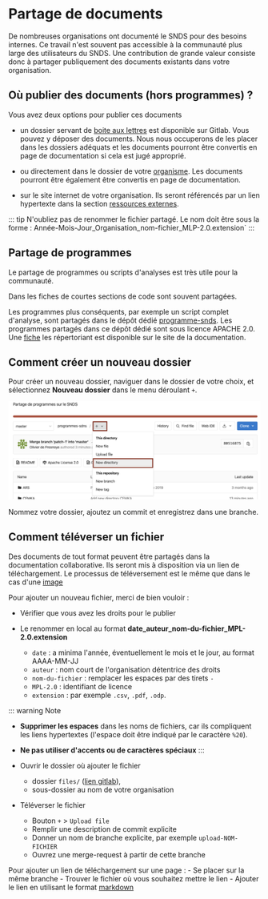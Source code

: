 # Partage de documents
<!-- SPDX-License-Identifier: MPL-2.0 -->  
 
De nombreuses organisations ont documenté le SNDS pour des besoins internes. 
Ce travail n'est souvent pas accessible à la communauté plus large des utilisateurs du SNDS. 
Une contribution de grande valeur consiste donc à partager publiquement des documents existants dans votre organisation.

## Où publier des documents (hors programmes) ?
Vous avez deux options pour publier ces documents

- un dossier servant de [boite aux lettres](https://gitlab.com/healthdatahub/documentation-snds/-/tree/master/Boite_aux_lettres) est disponible sur Gitlab. Vous pouvez y déposer des documents. Nous nous occuperons de les placer dans les dossiers adéquats et les documents pourront être convertis en page de documentation si cela est jugé approprié. 

- ou directement dans le dossier de votre [organisme](https://gitlab.com/healthdatahub/documentation-snds/-/tree/master/ressourceses). Les documents pourront être également être convertis en page de documentation.

- sur le site internet de votre organisation.
Ils seront référencés par un lien hypertexte dans la section [ressources externes](../../aller_plus_loin/internet.md). 

::: tip
N'oubliez pas de renommer le fichier partagé. Le nom doit être sous la forme : Année-Mois-Jour_Organisation_nom-fichier_MLP-2.0.extension`
:::

## Partage de programmes
Le partage de programmes ou scripts d'analyses est très utile pour la communauté.

Dans les fiches de courtes sections de code sont souvent partagées.

Les programmes plus conséquents, par exemple un script complet d'analyse, sont partagés dans le dépôt dédié [programme-snds](https://gitlab.com/healthdatahub/programmes-snds). Les programmes partagés dans ce dépôt dédié sont sous licence APACHE 2.0. Une [fiche](../../formation_snds/programmes.md) les répertoriant est disponible sur le site de la documentation.

## Comment créer un nouveau dossier
Pour créer un nouveau dossier, naviguer dans le dossier de votre choix, et sélectionnez **Nouveau dossier** dans le menu déroulant `+`. 

<p align="center">
<img src="/files/images/tutoriel_gitlab/2020-03-10_HDH_ajout-dossier_MLP-2.0.png" width="600px"/>
</p>

Nommez votre dossier, ajoutez un commit et enregistrez dans une branche.

## Comment téléverser un fichier

Des documents de tout format peuvent être partagés dans la documentation collaborative. 
Ils seront mis à disposition via un lien de téléchargement. Le processus de téléversement est le même que dans le cas d'une [image](inclure_image.md)

Pour ajouter un nouveau fichier, merci de bien vouloir : 
- Vérifier que vous avez les droits pour le publier 

- Le renommer en local au format **date_auteur_nom-du-fichier_MPL-2.0.extension**
    - `date` : a minima l'année, éventuellement le mois et le jour, au format AAAA-MM-JJ 
    - `auteur` : nom court de l'organisation détentrice des droits
    - `nom-du-fichier` : remplacer les espaces par des tirets `-`
    - `MPL-2.0` : identifiant de licence
    - `extension` : par exemple `.csv`, `.pdf`, `.odp`.

::: warning Note
- **Supprimer les espaces** dans les noms de fichiers, car ils compliquent les liens hypertextes (l'espace doit être indiqué par le caractère `%20`). 
- **Ne pas utiliser d'accents ou de caractères spéciaux**
:::

- Ouvrir le dossier où ajouter le fichier 
    - dossier `files/` ([lien gitlab](https://gitlab.com/healthdatahub/documentation-snds/tree/master/files/)), 
    - sous-dossier au nom de votre organisation

- Téléverser le fichier
    - Bouton `+` > `Upload file` 
    - Remplir une description de commit explicite
    - Donner un nom de branche explicite, par exemple `upload-NOM-FICHIER`
    - Ouvrez une merge-request à partir de cette branche
    
Pour ajouter un lien de téléchargement sur une page : 
    - Se placer sur la même branche
    - Trouver le fichier où vous souhaitez mettre le lien 
    - Ajouter le lien en utilisant le format [markdown](tutoriel_markdown.md#liens-hypertextes)
